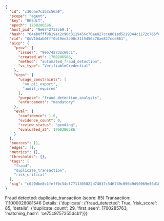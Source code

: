 ```json
{
  "id": "c36dae7c3b3c56a0",
  "scope": "agent",
  "key": "RESULT",
  "epoch": 1760286586,
  "host_pid": "9e6742732c60:1",
  "hash": "04ab0fff0b19ec2c90c3119456c76ae827cce861ed5219344c1172c765fd27e3",
  "cid": "QmV104ab0fff0b19ec2c90c3119456c76ae827cce861",
  "aicp": {
    "prov": {
      "issuer": "9e6742732c60:1",
      "created_at": 1760286586,
      "method": "automated_fraud_detection",
      "vc_type": "VerifiableCredential"
    },
    "ucon": {
      "usage_constraints": [
        "no_pii_export",
        "audit_required"
      ],
      "purpose": "fraud_detection_analysis",
      "enforcement": "mandatory"
    },
    "eval": {
      "confidence": 1.0,
      "evidence_count": 0,
      "review_status": "pending",
      "evaluated_at": 1760286586
    }
  },
  "sources": [],
  "edges": [],
  "metrics": {},
  "thresholds": {},
  "tags": [
    "fraud",
    "duplicate_transaction",
    "risk_critical"
  ],
  "sig": "c020dbe8c1feff0c54cf7711305822d74837c546739c096b9d90969e56d18b46"
}
```

Fraud detected: duplicate_transaction (score: 85)
Transaction: 111000026081546
Details: {'duplicate': {'fraud_detected': True, 'risk_score': 85, 'details': {'duplicate_count': 29, 'first_seen': 1760285763, 'matching_hash': 'ce75c9757255dcb1'}}}